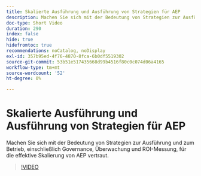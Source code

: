 ```yaml
---
title: Skalierte Ausführung und Ausführung von Strategien für AEP
description: Machen Sie sich mit der Bedeutung von Strategien zur Ausführung und zum Betrieb, einschließlich Governance, Überwachung und ROI-Messung, für die effektive Skalierung von AEP vertraut.
doc-type: Short Video
duration: 290
index: false
hide: true
hidefromtoc: true
recommendations: noCatalog, noDisplay
exl-id: 357b95ed-4f76-4870-8fca-6b0df5519302
source-git-commit: 53b51e517435668d99b4516f80c0c074d06a4165
workflow-type: tm+mt
source-wordcount: '52'
ht-degree: 0%

---
```


# Skalierte Ausführung und Ausführung von Strategien für AEP

Machen Sie sich mit der Bedeutung von Strategien zur Ausführung und zum Betrieb, einschließlich Governance, Überwachung und ROI-Messung, für die effektive Skalierung von AEP vertraut.

<!-- 62_S655_3442541_289_run-and-operate-strategies-for-aep-at-scale -->
>[!VIDEO](https://video.tv.adobe.com/v/3458330/?learn=on&enablevpops=true)
